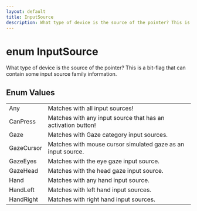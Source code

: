 ```yaml
---
layout: default
title: InputSource
description: What type of device is the source of the pointer? This is a bit-flag that can contain some input source family information.
---
```

# enum InputSource

What type of device is the source of the pointer? This is a
bit-flag that can contain some input source family information.




## Enum Values

|  |  |
|--|--|
|Any|Matches with all input sources!|
|CanPress|Matches with any input source that has an activation button!|
|Gaze|Matches with Gaze category input sources.|
|GazeCursor|Matches with mouse cursor simulated gaze as an input source.|
|GazeEyes|Matches with the eye gaze input source.|
|GazeHead|Matches with the head gaze input source.|
|Hand|Matches with any hand input source.|
|HandLeft|Matches with left hand input sources.|
|HandRight|Matches with right hand input sources.|


